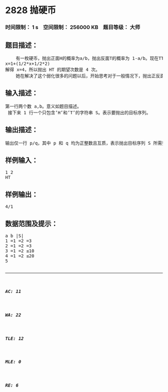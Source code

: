 # 2828 抛硬币   
### 时间限制： 1 s&nbsp;&nbsp;&nbsp;&nbsp;空间限制： 256000 KB&nbsp;&nbsp;&nbsp;&nbsp;题目等级： 大师  
## 题目描述：  

<pre>
    有一枚硬币，抛出正面H的概率为a/b，抛出反面T的概率为 1-a/b。现在TT小朋友开始玩丢硬币的游戏，并且把每次抛出的结果记录下来，正面记为H，反面记为T，于是她得到了一个抛硬币序列HTHHT…。她突然想到一个问题：在抛出正面和反面概率都是 1/2 的情况下，要使得抛出的序列出现目标序列HT，期望要抛多少次。然而经过 1 秒的思考以后她发现，若第一次抛出的是T，那么还需要期望抛出HT的次数，如果第一次抛出的是H，则期望只需要抛出T的次数，而期望抛出T的次数显然是 2。她设抛出HT的期望次数是x，则得到了方程：
x=1+(1/2*x+1/2*2)
解得 x=4，所以抛出 HT 的期望次数是 4 次。
    她在解决了这个弱化很多的问题以后，开始思考对于一般情况下，抛出正反面的概率不一定相同，且抛出的目标序列不一定为HT时需要的期望步数。然而经过很长一段时间的苦思冥想仍然无果，于是她开始求助于你。
</pre>
  
  
## 输入描述：  

<pre>
第一行两个数 a,b。意义如题目描述。   
 接下来 1 行一个只包含’H’和’T’的字符串 S。表示要抛出的目标序列。
</pre>
  
  
## 输出描述：  

<pre>
输出仅一行 p/q，其中 p 和 q 均为正整数且互质，表示抛出目标序列 S 所需要的期望步数。 注意，若q为 1 时，不省略/1。
</pre>
  
  
## 样例输入：  

<pre>
1 2   
HT
</pre>
  
  
## 样例输出：  

<pre>
4/1
</pre>
  
  
## 数据范围及提示：  

<pre>
a b |S|   
1 =1 =2 =3   
2 =1 =2 =3   
3 =1 =2 ≤10   
4 =1 =2 ≤20   
5 <b ≤10 ≤15   
6 <b ≤30 ≤50   
7 <b ≤50 ≤100   
8 <b ≤100 ≤300   
9 <b ≤100 ≤500   
10 <b ≤100 ≤1000
</pre>
  
  
***  

##### AC: 11  
##### WA: 22  
##### TLE: 12  
##### MLE: 0  
##### RE: 6  
